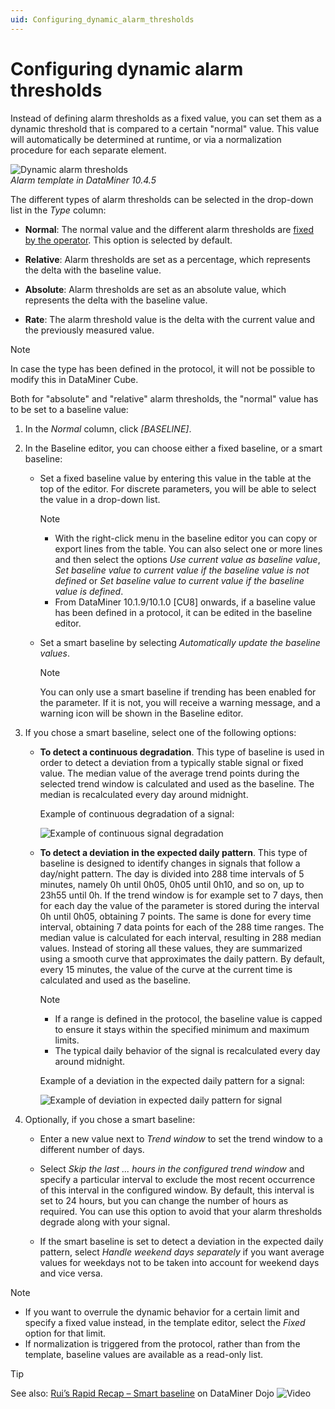 ```yaml
---
uid: Configuring_dynamic_alarm_thresholds
---
```


# Configuring dynamic alarm thresholds

Instead of defining alarm thresholds as a fixed value, you can set them as a dynamic threshold that is compared to a certain "normal" value. This value will automatically be determined at runtime, or via a normalization procedure for each separate element.

![Dynamic alarm thresholds](~/user-guide/images/Dynamic_Alarm_Thresholds.png)<br>*Alarm template in DataMiner 10.4.5*

The different types of alarm thresholds can be selected in the drop-down list in the *Type* column:

- **Normal**: The normal value and the different alarm thresholds are [fixed by the operator](xref:Configuring_normal_alarm_thresholds). This option is selected by default.

- **Relative**: Alarm thresholds are set as a percentage, which represents the delta with the baseline value.

- **Absolute**: Alarm thresholds are set as an absolute value, which represents the delta with the baseline value.

- **Rate**: The alarm threshold value is the delta with the current value and the previously measured value.

> [!NOTE]
> In case the type has been defined in the protocol, it will not be possible to modify this in DataMiner Cube.

Both for "absolute" and "relative" alarm thresholds, the "normal" value has to be set to a baseline value:

1. In the *Normal* column, click *\[BASELINE\]*.

1. In the Baseline editor, you can choose either a fixed baseline, or a smart baseline:

   - Set a fixed baseline value by entering this value in the table at the top of the editor. For discrete parameters, you will be able to select the value in a drop-down list.

     > [!NOTE]
     >
     > - With the right-click menu in the baseline editor you can copy or export lines from the table. You can also select one or more lines and then select the options *Use current value as baseline value*, *Set baseline value to current value if the baseline value is not defined* or *Set baseline value to current value if the baseline value is defined*.
     > - From DataMiner 10.1.9/10.1.0 \[CU8\] onwards, if a baseline value has been defined in a protocol, it can be edited in the baseline editor.

   - Set a smart baseline by selecting *Automatically update the baseline values*.

     > [!NOTE]
     > You can only use a smart baseline if trending has been enabled for the parameter. If it is not, you will receive a warning message, and a warning icon will be shown in the Baseline editor.

1. If you chose a smart baseline, select one of the following options:

   - **To detect a continuous degradation**. This type of baseline is used in order to detect a deviation from a typically stable signal or fixed value. The median value of the average trend points during the selected trend window is calculated and used as the baseline. The median is recalculated every day around midnight.

     Example of continuous degradation of a signal:

     ![Example of continuous signal degradation](~/user-guide/images/SmartBaselinesContinuous.png)

   - **To detect a deviation in the expected daily pattern**. This type of baseline is designed to identify changes in signals that follow a day/night pattern. The day is divided into 288 time intervals of 5 minutes, namely 0h until 0h05, 0h05 until 0h10, and so on, up to 23h55 until 0h. If the trend window is for example set to 7 days, then for each day the value of the parameter is stored during the interval 0h until 0h05, obtaining 7 points. The same is done for every time interval, obtaining 7 data points for each of the 288 time ranges. The median value is calculated for each interval, resulting in 288 median values. Instead of storing all these values, they are summarized using a smooth curve that approximates the daily pattern. By default, every 15 minutes, the value of the curve at the current time is calculated and used as the baseline.

     > [!NOTE]
     >
     > - If a range is defined in the protocol, the baseline value is capped to ensure it stays within the specified minimum and maximum limits.
     > - The typical daily behavior of the signal is recalculated every day around midnight.

     Example of a deviation in the expected daily pattern for a signal:

     ![Example of deviation in expected daily pattern for signal](~/user-guide/images/SmartBaselineDailyPattern.png)

1. Optionally, if you chose a smart baseline:

   - Enter a new value next to *Trend window* to set the trend window to a different number of days.

   - Select *Skip the last ... hours in the configured trend window* and specify a particular interval to exclude the most recent occurrence of this interval in the configured window. By default, this interval is set to 24 hours, but you can change the number of hours as required. You can use this option to avoid that your alarm thresholds degrade along with your signal.

   - If the smart baseline is set to detect a deviation in the expected daily pattern, select *Handle weekend days separately* if you want average values for weekdays not to be taken into account for weekend days and vice versa.

> [!NOTE]
>
> - If you want to overrule the dynamic behavior for a certain limit and specify a fixed value instead, in the template editor, select the *Fixed* option for that limit.
> - If normalization is triggered from the protocol, rather than from the template, baseline values are available as a read-only list.

> [!TIP]
> See also: [Rui’s Rapid Recap – Smart baseline](https://community.dataminer.services/video/ruis-rapid-recap-smart-baseline/) on DataMiner Dojo ![Video](~/user-guide/images/video_Duo.png)
